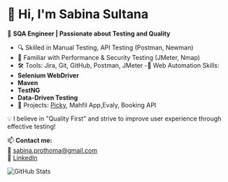 # 👋 Hi, I'm Sabina Sultana

🎯 **SQA Engineer | Passionate about Testing and Quality**

- 🔍 Skilled in Manual Testing, API Testing (Postman, Newman)
- 🧪 Familiar with Performance & Security Testing (JMeter, Nmap)
- 🛠 Tools: Jira, Git, GitHub, Postman, JMeter
-🔧 Web Automation Skills:
- **Selenium WebDriver**
- **Maven**
- **TestNG**
- **Data-Driven Testing**
- 📱 Projects: [Picky](https://www.picky.com.bd/), Mahfil App,Evaly, Booking API

💡 I believe in "Quality First" and strive to improve user experience through effective testing!

📫 **Contact me:**  
📧 sabina.prothoma@gmail.com  
🔗 [LinkedIn](https://www.linkedin.com/in/sabina-sultana-prothoma)

![GitHub Stats](https://github-readme-stats.vercel.app/api?username=prothoma-bd&show_icons=true&theme=radical)
